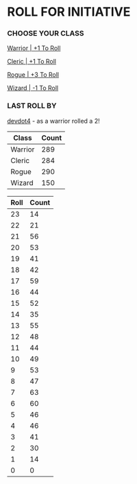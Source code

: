 # ROLL FOR INITIATIVE
### CHOOSE YOUR CLASS

[Warrior | +1 To Roll](https://github.com/benjaminsampica/benjaminsampica/issues/new?title=roll%7Cwarrior&body=Just+click+%27Submit+new+issue%27.)

[Cleric | +1 To Roll](https://github.com/benjaminsampica/benjaminsampica/issues/new?title=roll%7Ccleric&body=Just+click+%27Submit+new+issue%27.)

[Rogue | +3 To Roll](https://github.com/benjaminsampica/benjaminsampica/issues/new?title=roll%7Crogue&body=Just+click+%27Submit+new+issue%27.)

[Wizard | -1 To Roll](https://github.com/benjaminsampica/benjaminsampica/issues/new?title=roll%7Cwizard&body=Just+click+%27Submit+new+issue%27.)
### LAST ROLL BY
[devdot4](https://www.github.com/devdot4) - as a warrior rolled a 2!

|Class|Count|
|-|-|
|Warrior|289|
|Cleric|284|
|Rogue|290|
|Wizard|150|

|Roll|Count|
|-|-|
|23|14
|22|21
|21|56
|20|53
|19|41
|18|42
|17|59
|16|44
|15|52
|14|35
|13|55
|12|48
|11|44
|10|49
|9|53
|8|47
|7|63
|6|60
|5|46
|4|46
|3|41
|2|30
|1|14
|0|0

